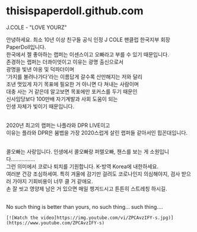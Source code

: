 # thisispaperdoll.github.com


J.COLE - "LOVE YOURZ"

안녕하세요. 최소 10년 이상 친구들 공식 인정 J COLE 팬클럽 한국지부 회장 PaperDoll입니다.<br>
한국에서 젤 좋아하는 랩퍼는 이센스이고 오빠라고 부를 수 있기 때문입니다.<br>
존경하는 랩퍼는 더콰이엇이고 이유는 광명 출신으로서 <br>
광명을 빛낸 야옹 및 덕파더이며<br>
'가지를 불려나가다'라는 이름답게 갈수록 산만해지는 저와 달리<br>
조낸 멋있게 자기 목표에 필요한 거 아니면 다 쳐내는 사람이며 <br>
대충 사는 거 같은데 알고보면 목표에만 포커스를 두기 때문인<br>
신사임당보다 100만배 자기계발과 사회 도움이 되는<br>
인생 자체가 빛이기 때문입니다. <br><br>

2020년 최고의 랩퍼는 나플라와 DPR LIVE이고<br>
이유는 플라와 DPR은 붐뱁을 가장 2020스럽게 살린 랩퍼들 같아서인 힙꼰대입니다.<br><br> 

콜오빠는 사랑입니다. 인생에서 콜오빠랑 퍼렐오빠, 챈스를 보는 게 소원입니다................<br>
그런 의미에서 코로나 퇴치를 기원합니다. K-방역 Korea에 내한하세요.<br>
여러분 건강 조심하세여. 특히 겨울에 감기만 걸려도 코로나인지 의심해야지, 검사 받으러 가야지 기회비용이 너무 클 거 같애요.<br>
손 잘 씻고 영양제 남은 거 있으면 매일 챙겨드시고 튼튼히 스트레칭 하시길.<br>
<br>

No such thing is better than yours, no such thing... such thing....<br>

```
[![Watch the video]https://img.youtube.com/vi/ZPCAvzIFY-s.jpg)](https://www.youtube.com/ZPCAvzIFY-s)

```

